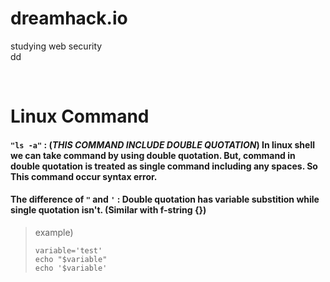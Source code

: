 # dreamhack.io
studying web security  
dd

<br>

# Linux Command

#### `"ls -a"` :  (_THIS COMMAND INCLUDE DOUBLE QUOTATION_) In linux shell we can take command by using double quotation. But, command in double quotation is treated as single command including any spaces. So This command occur __syntax error__.  

#### The difference of `"` and `'` : Double quotation has variable substition while single quotation isn't. (Similar with f-string {})
> example)
> ```shell
> variable='test'
> echo "$variable"
> echo '$variable'
> ```

</br>
